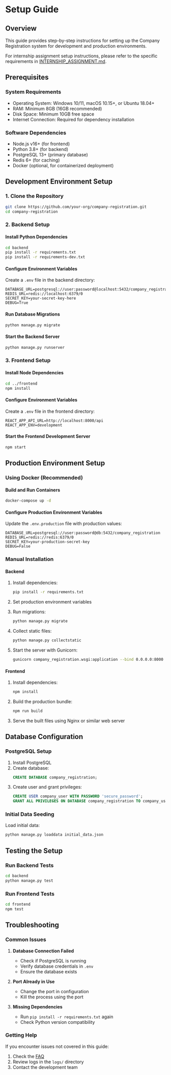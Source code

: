 # Setup Guide

## Overview
This guide provides step-by-step instructions for setting up the Company Registration system for development and production environments.

For internship assignment setup instructions, please refer to the specific requirements in [INTERNSHIP_ASSIGNMENT.md](INTERNSHIP_ASSIGNMENT.md).

## Prerequisites

### System Requirements
- Operating System: Windows 10/11, macOS 10.15+, or Ubuntu 18.04+
- RAM: Minimum 8GB (16GB recommended)
- Disk Space: Minimum 10GB free space
- Internet Connection: Required for dependency installation

### Software Dependencies
- Node.js v16+ (for frontend)
- Python 3.8+ (for backend)
- PostgreSQL 13+ (primary database)
- Redis 6+ (for caching)
- Docker (optional, for containerized deployment)

## Development Environment Setup

### 1. Clone the Repository
```bash
git clone https://github.com/your-org/company-registration.git
cd company-registration
```

### 2. Backend Setup

#### Install Python Dependencies
```bash
cd backend
pip install -r requirements.txt
pip install -r requirements-dev.txt
```

#### Configure Environment Variables
Create a `.env` file in the backend directory:
```env
DATABASE_URL=postgresql://user:password@localhost:5432/company_registration
REDIS_URL=redis://localhost:6379/0
SECRET_KEY=your-secret-key-here
DEBUG=True
```

#### Run Database Migrations
```bash
python manage.py migrate
```

#### Start the Backend Server
```bash
python manage.py runserver
```

### 3. Frontend Setup

#### Install Node Dependencies
```bash
cd ../frontend
npm install
```

#### Configure Environment Variables
Create a `.env` file in the frontend directory:
```env
REACT_APP_API_URL=http://localhost:8000/api
REACT_APP_ENV=development
```

#### Start the Frontend Development Server
```bash
npm start
```

## Production Environment Setup

### Using Docker (Recommended)

#### Build and Run Containers
```bash
docker-compose up -d
```

#### Configure Production Environment Variables
Update the `.env.production` file with production values:
```env
DATABASE_URL=postgresql://user:password@db:5432/company_registration
REDIS_URL=redis://redis:6379/0
SECRET_KEY=your-production-secret-key
DEBUG=False
```

### Manual Installation

#### Backend
1. Install dependencies:
   ```bash
   pip install -r requirements.txt
   ```

2. Set production environment variables

3. Run migrations:
   ```bash
   python manage.py migrate
   ```

4. Collect static files:
   ```bash
   python manage.py collectstatic
   ```

5. Start the server with Gunicorn:
   ```bash
   gunicorn company_registration.wsgi:application --bind 0.0.0.0:8000
   ```

#### Frontend
1. Install dependencies:
   ```bash
   npm install
   ```

2. Build the production bundle:
   ```bash
   npm run build
   ```

3. Serve the built files using Nginx or similar web server

## Database Configuration

### PostgreSQL Setup
1. Install PostgreSQL
2. Create database:
   ```sql
   CREATE DATABASE company_registration;
   ```
3. Create user and grant privileges:
   ```sql
   CREATE USER company_user WITH PASSWORD 'secure_password';
   GRANT ALL PRIVILEGES ON DATABASE company_registration TO company_user;
   ```

### Initial Data Seeding
Load initial data:
```bash
python manage.py loaddata initial_data.json
```

## Testing the Setup

### Run Backend Tests
```bash
cd backend
python manage.py test
```

### Run Frontend Tests
```bash
cd frontend
npm test
```

## Troubleshooting

### Common Issues

1. **Database Connection Failed**
   - Check if PostgreSQL is running
   - Verify database credentials in `.env`
   - Ensure the database exists

2. **Port Already in Use**
   - Change the port in configuration
   - Kill the process using the port

3. **Missing Dependencies**
   - Run `pip install -r requirements.txt` again
   - Check Python version compatibility

### Getting Help
If you encounter issues not covered in this guide:
1. Check the [FAQ](FAQ.md)
2. Review logs in the `logs/` directory
3. Contact the development team